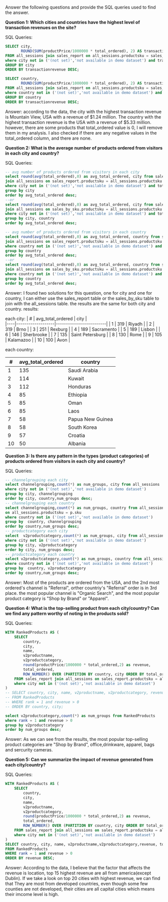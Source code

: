 Answer the following questions and provide the SQL queries used to find the answer.

    
**Question 1: Which cities and countries have the highest level of transaction revenues on the site?**


SQL Queries:
```SQL
SELECT city, 
       ROUND(SUM(productPrice/1000000 * total_ordered), 2) AS transactionrevenue 
FROM all_sessions join sales_report on all_sessions.productsku = sales_report.productsku
where city not in ('(not set)','not available in demo dataset') and transactionrevenue > 0
GROUP BY city
ORDER BY transactionrevenue DESC;

SELECT country, 
       ROUND(SUM(productPrice/1000000 * total_ordered), 2) AS transactionrevenue 
FROM all_sessions join sales_report on all_sessions.productsku = sales_report.productsku
where country not in ('(not set)','not available in demo dataset') and transactionrevenue > 0
GROUP BY country
ORDER BY transactionrevenue DESC;
```
Answer:
according to the data, the city with the highest transaction revenue is Mountain View, USA with a revenue of $1.24 million. The country with the highest transaction revenue is the USA with a revenue of $5.33 million. however, there are some products that total_ordered value is 0, I will remove them in my analysis. I also checked if there are any negative values in the total_ordered column, and there are none.



**Question 2: What is the average number of products ordered from visitors in each city and country?**


SQL Queries:
```SQL
-- avg number of products ordered from visitors in each city
select round(avg(total_ordered),0) as avg_total_ordered, city from sales_report
join all_sessions on sales_report.productsku = all_sessions.productsku
where city not in ('(not set)','not available in demo dataset') and total_ordered > 0
group by city
order by avg_total_ordered desc;
--or
select round(avg(total_ordered),0) as avg_total_ordered, city from sales_by_sku
join all_sessions on sales_by_sku.productsku = all_sessions.productsku
where city not in ('(not set)','not available in demo dataset') and total_ordered > 0
group by city, country
order by avg_total_ordered desc;

-- avg number of products ordered from visitors in each country
select round(avg(total_ordered),0) as avg_total_ordered, country from sales_report
join all_sessions on sales_report.productsku = all_sessions.productsku
where country not in ('(not set)','not available in demo dataset') and total_ordered > 0
group by country
order by avg_total_ordered desc;
--or
select round(avg(total_ordered),0) as avg_total_ordered, country from sales_by_sku
join all_sessions on sales_by_sku.productsku = all_sessions.productsku
where country not in ('(not set)','not available in demo dataset') and total_ordered > 0
group by country
order by avg_total_ordered desc;
```

Answer:
I found two solutions for this question, one for city and one for country, I can either use the sales_report table or the sales_by_sku table to join with the all_sessions table. 
the results are the same for both city and country.
results:

each city:
| #  | avg_total_ordered | city                    |      
|----|-------------------|-------------------------|
| 1  | 319               | Riyadh                  |
| 2  | 319               | Brno                    |
| 3  | 251               | Rexburg                 |
| 4  | 189               | Sacramento              |
| 5  | 189               | Lisbon                  |
| 6  | 146               | Sherbrooke              |
| 7  | 135               | Saint Petersburg        |
| 8  | 130               | Rome                    |
| 9  | 105               | Kalamazoo               |
| 10 | 100               | Avon                    |

each country:

| #  | avg_total_ordered | country           |
|----|-------------------|-------------------|
| 1  | 135               | Saudi Arabia      |
| 2  | 114               | Kuwait            |
| 3  | 112               | Honduras          |
| 4  | 85                | Ethiopia          |
| 5  | 85                | Oman              |
| 6  | 85                | Laos              |
| 7  | 58                | Papua New Guinea  |
| 8  | 58                | South Korea       |
| 9  | 57                | Croatia           |
| 10 | 50                | Albania           |



**Question 3: Is there any pattern in the types (product categories) of products ordered from visitors in each city and country?**


SQL Queries:
```SQL
-- channelgrouping each city
select channelgrouping,count(*) as num_groups, city from all_sessions 
where city not in ('(not set)','not available in demo dataset')
group by city, channelgrouping
order by city, country,num_groups desc;
-- channelgrouping each country
select channelgrouping,count(*) as num_groups, country from all_sessions join products p 
on all_sessions.productsku = p.sku
where country not in ('(not set)','not available in demo dataset')
group by  country, channelgrouping
order by country,num_groups desc;
-- productcategory each city
select  v2productcategory,count(*) as num_groups, city from all_sessions 
where city not in ('(not set)','not available in demo dataset')
group by city, v2productcategory
order by city, num_groups desc;
-- productcategory each country
select v2productcategory,count(*) as num_groups, country from all_sessions 
where country not in ('(not set)','not available in demo dataset')
group by  country, v2productcategory
order by country,num_groups desc;
```

Answer:
Most of the products are ordered from the USA, and the 2nd most ordered's channel is "Referral", orther countriy's "Referral" order is in 3rd place. the most popular channel is "Organic Search", and the most popular product category is "Shop by Brand" or "Apparel".



**Question 4: What is the top-selling product from each city/country? Can we find any pattern worthy of noting in the products sold?**


SQL Queries:
```SQL
WITH RankedProducts AS (
    SELECT
        country,
        city,
        name,
        v2productname,
        v2productcategory,
        round(productPrice/1000000 * total_ordered,2) as revenue,
        total_ordered,
        ROW_NUMBER() OVER (PARTITION BY country, city ORDER BY total_ordered DESC) AS rank
    FROM sales_report join all_sessions on sales_report.productsku = all_sessions.productsku
    where city not in ('(not set)','not available in demo dataset')
)
-- SELECT country, city, name, v2productname, v2productcategory, revenue, total_ordered
-- FROM RankedProducts
-- WHERE rank = 1 and revenue > 0
-- ORDER BY country, city;

select v2productcategory,count(*) as num_groups from RankedProducts
where rank = 1 and revenue > 0
group by v2productcategory
order by num_groups desc;
```

Answer:
As we can see from the results, the most popular top-selling product categories are "Shop by Brand", office,drinkware, apparel, bags and sercurity cameras. 



**Question 5: Can we summarize the impact of revenue generated from each city/country?**

SQL Queries:
```SQL
WITH RankedProducts AS (
    SELECT
        country,
        city,
        name,
        v2productname,
        v2productcategory,
        round(productPrice/1000000 * total_ordered,2) as revenue,
        total_ordered,
        ROW_NUMBER() OVER (PARTITION BY country, city ORDER BY total_ordered DESC) AS rank
    FROM sales_report join all_sessions on sales_report.productsku = all_sessions.productsku
    where city not in ('(not set)','not available in demo dataset')
)
SELECT country, city, name, v2productname,v2productcategory,revenue, total_ordered
FROM RankedProducts
WHERE rank = 1 and revenue > 0
ORDER BY revenue DESC;
```


Answer:
According to the data, I believe that the factor that affects the revenue is location, top 15 highest revenue are all from america(except Dublin). If we take a look on top 20 cities with highest revenue, we can find that They are most from developed countries, even though some few counties are not developed, their cities are all capital cities which means their imcome level is high.





